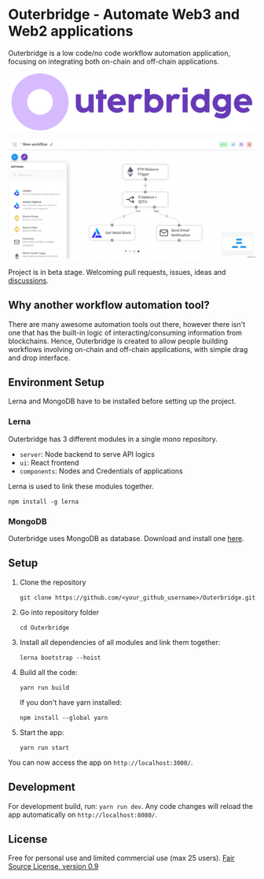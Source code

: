 # Outerbridge - Automate Web3 and Web2 applications

Outerbridge is a low code/no code workflow automation application, focusing on integrating both on-chain and off-chain applications.

![Outerbridge](./assets/outerbridge_brand.png)

![Outerbridge Screenshot](./assets/screenshot_outerbridge.jpg)

Project is in beta stage. Welcoming pull requests, issues, ideas and [discussions](https://github.com/Outerbridgeio/Outerbridge/discussions). 


## Why another workflow automation tool?

There are many awesome automation tools out there, however there isn't one that has the built-in logic of interacting/consuming information from blockchains. Hence, Outerbridge is created to allow people building workflows involving on-chain and off-chain applications, with simple drag and drop interface. 

## Environment Setup

Lerna and MongoDB have to be installed before setting up the project.

### Lerna

Outerbridge has 3 different modules in a single mono repository.
- `server`: Node backend to serve API logics
- `ui`: React frontend
- `components`: Nodes and Credentials of applications

Lerna is used to link these modules together.
```
npm install -g lerna
```

### MongoDB

Outerbridge uses MongoDB as database. Download and install one [here](https://www.mongodb.com/try/download/community?tck=docs_server).


## Setup
1. Clone the repository
	```
	git clone https://github.com/<your_github_username>/Outerbridge.git
	```

2. Go into repository folder
	```
	cd Outerbridge
	```

3. Install all dependencies of all modules and link them together:
	```
	lerna bootstrap --hoist
	```

4. Build all the code:
	```
	yarn run build
	```
    
    If you don't have yarn installed:
    ```
    npm install --global yarn
    ```

5. Start the app:
	```
	yarn run start
	```

You can now access the app on `http://localhost:3000/`.

## Development
For development build, run: `yarn run dev`. Any code changes will reload the app automatically on `http://localhost:8080/`.

## License
Free for personal use and limited commercial use (max 25 users).
[Fair Source License, version 0.9](LICENSE.md)
